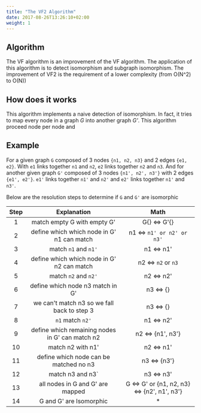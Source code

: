 ```yaml
---
title: "The VF2 Algorithm"
date: 2017-08-26T13:26:10+02:00
weight: 1
---
```


## Algorithm

The VF algorithm is an improvement of the VF algorithm. The application of this algorithm is to detect isomorphism and subgraph isomorphism. The improvement of VF2 is the requirement of a lower complexity (from O(N^2) to O(N))

## How does it works

This algorithm implements a naive detection of isomorphism. In fact, it tries to map every node in a graph *G* into another graph *G'*. This algorithm proceed node per node and

## Example

For a given graph `G` composed of 3 nodes `{n1, n2, n3}` and 2 edges `{e1, e2}`. With `e1` links together `n1` and `n2`, `e2` links together `n2` and `n3`. And for another given graph `G'` composed of 3 nodes `{n1', n2', n3'}` with 2 edges `{e1', e2'}`. `e1'` links together `n1'` and `n2'` and `e2'` links together `n1'` and `n3'`.

Below are the resolution steps to determine if `G` and `G'` are isomorphic

| Step | Explanation | Math |
| :---: | :---: | :---: |
| 1 | match empty G with empty G' |  G{} <=> G'{} |
| 2 | define which which node in G' n1 can match  | n1 <=> `n1' or n2' or n3'`
| 3 | match `n1` and `n1'` | n1 <=> n1' |
| 4 | define which which node in G' n2 can match | n2 <=> `n2` or `n3` |
| 5 | match `n2` and `n2'` | n2 <=> n2' |
| 6 | define which node n3 match in G' | n3 <=> {} |
| 7 | we can't match n3 so we fall back to step 3 | n3 <=> {} |
| 8 | `n1` match `n2'` | n1 <=> n2'
| 9 | define which remaining nodes in G' can match n2 | n2 <=> {n1', n3'} |
| 10 | match n2 with n1' | n2 <=> n1'
| 11 | define which node can be matched no n3 | n3 <=> {n3'} |
| 12 | match n3 and n3` | n3 <=> n3' |
| 13 | all nodes in G and G' are mapped | G <=> G' or {n1, n2, n3} <=> {n2', n1', n3'}
| 14 | G and G' are Isomorphic | * |
